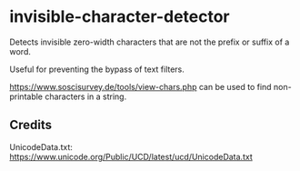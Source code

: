 # invisible-character-detector

Detects invisible zero-width characters that are not the prefix or suffix of a word.

Useful for preventing the bypass of text filters.

https://www.soscisurvey.de/tools/view-chars.php can be used to find non-printable characters in a string.

## Credits

UnicodeData.txt: https://www.unicode.org/Public/UCD/latest/ucd/UnicodeData.txt
